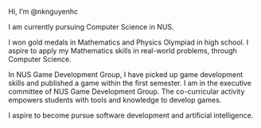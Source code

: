 Hi, I’m @nknguyenhc

I am currently pursuing Computer Science in NUS.

I won gold medals in Mathematics and Physics Olympiad in high school. I aspire to apply my Mathematics skills in real-world problems, through Computer Science. 

In NUS Game Development Group, I have picked up game development skills and published a game within the first semester. I am in the executive committee of NUS Game Development Group. The co-curricular activity empowers students with tools and knowledge to develop games.

I aspire to become pursue software development and artificial intelligence.

<!---
nknguyenhc/nknguyenhc is a ✨ special ✨ repository because its `README.md` (this file) appears on your GitHub profile.
You can click the Preview link to take a look at your changes.
--->
